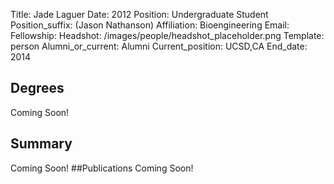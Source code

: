 Title: Jade Laguer
Date: 2012
Position: Undergraduate Student
Position_suffix: (Jason Nathanson)
Affiliation: Bioengineering
Email: 
Fellowship:
Headshot: /images/people/headshot_placeholder.png
Template: person
Alumni_or_current: Alumni
Current_position: UCSD,CA
End_date: 2014
<!-- Status: draft -->

## Degrees
Coming Soon!
## Summary
Coming Soon!
##Publications
Coming Soon!